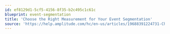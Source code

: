 ```yaml
---
id: ef8129d1-5cf5-4156-8f35-b2c495c1c61c
blueprint: event-segmentation
title: 'Choose the Right Measurement for Your Event Segmentation'
source: 'https://help.amplitude.com/hc/en-us/articles/19688391224731-Choose-the-right-measurement-for-your-Event-Segmentation-chart'
---
```

